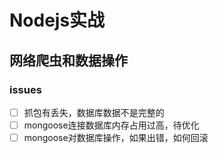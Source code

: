 # Nodejs实战

## 网络爬虫和数据操作

### issues

- [ ] 抓包有丢失，数据库数据不是完整的
- [ ] mongoose连接数据库内存占用过高，待优化
- [ ] mongoose对数据库操作，如果出错，如何回滚
